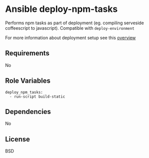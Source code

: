 Ansible deploy-npm-tasks
=========================

Performs npm tasks as part of deployment (eg. compiling serveside coffeescript to javascript). Compatible
with `deploy-environment`

For more information about deployment setup see this [overview](https://github.com/kunik/ansible-role-deploy-metadata/blob/master/USAGE.md)

Requirements
------------

No

Role Variables
--------------

```
deploy_npm_tasks:
  - run-script build-static
```

Dependencies
------------

No

License
-------

BSD
